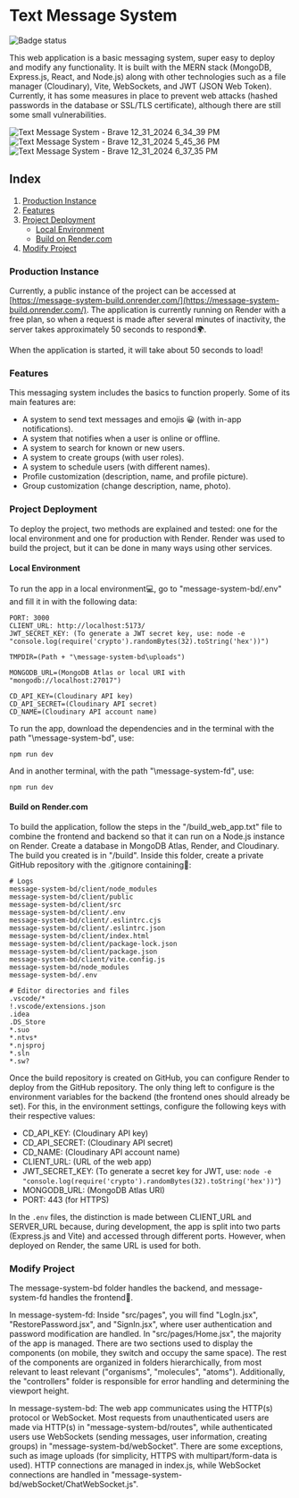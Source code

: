 # Text Message System
![Badge status](https://img.shields.io/badge/STATUS-ALFA-green)

This web application is a basic messaging system, super easy to deploy and modify any functionality. It is built with the MERN stack (MongoDB, Express.js, React, and Node.js) along with other technologies such as a file manager (Cloudinary), Vite, WebSockets, and JWT (JSON Web Token). Currently, it has some measures in place to prevent web attacks (hashed passwords in the database or SSL/TLS certificate), although there are still some small vulnerabilities.

![Text Message System - Brave 12_31_2024 6_34_39 PM](https://github.com/user-attachments/assets/7725e709-38a4-44f3-8404-21af6646f075)
![Text Message System - Brave 12_31_2024 5_45_36 PM](https://github.com/user-attachments/assets/7d2a238a-afd2-4828-b21a-ee9c212b821e)
![Text Message System - Brave 12_31_2024 6_37_35 PM](https://github.com/user-attachments/assets/5e45491b-4515-44c8-bba4-75a97e019726)

## Index
1. [Production Instance](#production-instance)
2. [Features](#features)
3. [Project Deployment](#project-deployment)
    * [Local Environment](#local-environment)
    * [Build on Render.com](#build-on-rendercom)
4. [Modify Project](#modify-project)

### Production Instance
Currently, a public instance of the project can be accessed at [https://message-system-build.onrender.com/](https://message-system-build.onrender.com/). The application is currently running on Render with a free plan, so when a request is made after several minutes of inactivity, the server takes approximately 50 seconds to respond🌍.

When the application is started, it will take about 50 seconds to load!

### Features
This messaging system includes the basics to function properly. Some of its main features are:
* A system to send text messages and emojis 😀 (with in-app notifications).
* A system that notifies when a user is online or offline.
* A system to search for known or new users.
* A system to create groups (with user roles).
* A system to schedule users (with different names).
* Profile customization (description, name, and profile picture).
* Group customization (change description, name, photo).

### Project Deployment
To deploy the project, two methods are explained and tested: one for the local environment and one for production with Render. Render was used to build the project, but it can be done in many ways using other services.

#### Local Environment
To run the app in a local environment💻, go to "message-system-bd/.env" and fill it in with the following data:
```
PORT: 3000
CLIENT_URL: http://localhost:5173/
JWT_SECRET_KEY: (To generate a JWT secret key, use: node -e "console.log(require('crypto').randomBytes(32).toString('hex'))")

TMPDIR=(Path + "\message-system-bd\uploads")

MONGODB_URL=(MongoDB Atlas or local URI with "mongodb://localhost:27017")

CD_API_KEY=(Cloudinary API key)
CD_API_SECRET=(Cloudinary API secret)
CD_NAME=(Cloudinary API account name)
```

To run the app, download the dependencies and in the terminal with the path "\message-system-bd", use:
```
npm run dev
```
And in another terminal, with the path "\message-system-fd", use:
```
npm run dev
```

#### Build on Render.com
To build the application, follow the steps in the "/build_web_app.txt" file to combine the frontend and backend so that it can run on a Node.js instance on Render. Create a database in MongoDB Atlas, Render, and Cloudinary. The build you created is in "/build". Inside this folder, create a private GitHub repository with the .gitignore containing🧱:
```
# Logs
message-system-bd/client/node_modules
message-system-bd/client/public
message-system-bd/client/src
message-system-bd/client/.env
message-system-bd/client/.eslintrc.cjs
message-system-bd/client/.eslintrc.json
message-system-bd/client/index.html
message-system-bd/client/package-lock.json
message-system-bd/client/package.json
message-system-bd/client/vite.config.js
message-system-bd/node_modules
message-system-bd/.env

# Editor directories and files
.vscode/*
!.vscode/extensions.json
.idea
.DS_Store
*.suo
*.ntvs*
*.njsproj
*.sln
*.sw?

```
Once the build repository is created on GitHub, you can configure Render to deploy from the GitHub repository. The only thing left to configure is the environment variables for the backend (the frontend ones should already be set). For this, in the environment settings, configure the following keys with their respective values:
- CD_API_KEY: (Cloudinary API key)
- CD_API_SECRET: (Cloudinary API secret)
- CD_NAME: (Cloudinary API account name)
- CLIENT_URL: (URL of the web app)
- JWT_SECRET_KEY: (To generate a secret key for JWT, use: `node -e "console.log(require('crypto').randomBytes(32).toString('hex'))"`)
- MONGODB_URL: (MongoDB Atlas URI)
- PORT: 443 (for HTTPS)

In the `.env` files, the distinction is made between CLIENT_URL and SERVER_URL because, during development, the app is split into two parts (Express.js and Vite) and accessed through different ports. However, when deployed on Render, the same URL is used for both.

### Modify Project
The message-system-bd folder handles the backend, and message-system-fd handles the frontend🔧.

In message-system-fd:
Inside "src/pages", you will find "LogIn.jsx", "RestorePassword.jsx", and "SignIn.jsx", where user authentication and password modification are handled. In "src/pages/Home.jsx", the majority of the app is managed. There are two sections used to display the components (on mobile, they switch and occupy the same space). The rest of the components are organized in folders hierarchically, from most relevant to least relevant ("organisms", "molecules", "atoms"). Additionally, the "controllers" folder is responsible for error handling and determining the viewport height.

In message-system-bd:
The web app communicates using the HTTP(s) protocol or WebSocket. Most requests from unauthenticated users are made via HTTP(s) in "message-system-bd/routes", while authenticated users use WebSockets (sending messages, user information, creating groups) in "message-system-bd/webSocket". There are some exceptions, such as image uploads (for simplicity, HTTPS with multipart/form-data is used). HTTP connections are managed in index.js, while WebSocket connections are handled in "message-system-bd/webSocket/ChatWebSocket.js".
